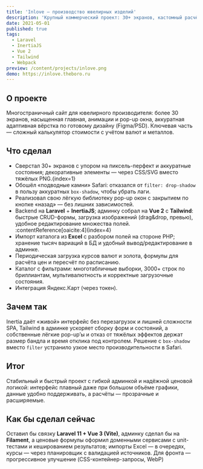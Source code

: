 ```yaml
---
title: 'Inlove — производство ювелирных изделий'
description: 'Крупный коммерческий проект: 30+ экранов, кастомный расчёт цен, собственная админка.'
date: 2021-05-01
published: true
tags:
  - Laravel
  - InertiaJS
  - Vue 2
  - Tailwind
  - Webpack
preview: /content/projects/inlove.png
demo: https://inlove.theboro.ru
---
```


## О проекте

Многостраничный сайт для ювелирного производителя: более 30 экранов, насыщенная главная, анимации и pop-up окна, аккуратная адаптивная вёрстка по готовому дизайну (Figma/PSD). Ключевая часть — сложный калькулятор стоимости с учётом валют и металлов.

## Что сделал

- Сверстал 30+ экранов с упором на пиксель-перфект и аккуратные состояния; декоративные элементы — через CSS/SVG вместо тяжёлых PNG.{index=1}
- Обошёл «подводные камни» Safari: отказался от `filter: drop-shadow` в пользу аккуратных `box-shadow`, чтобы убрать лаги.
- Реализовал свою лёгкую библиотеку pop-up окон с закрытием по кнопке «назад» — без лишних зависимостей.
- Backend на **Laravel** + **InertiaJS**; админку собрал на **Vue 2** с **Tailwind**: быстрые CRUD-формы, загрузка изображений (drag&drop, превью), удобное редактирование множества полей. :contentReference[oaicite:4]{index=4}
- Импорт каталога из **Excel** c разбором полей на стороне PHP; хранение тысяч вариаций в БД и удобный вывод/редактирование в админке.
- Периодическая загрузка курсов валют и золота, формулы для расчёта цен и пересчёт по расписанию.
- Каталог с фильтрами: многотабличные выборки, 3000+ строк по бриллиантам, мультивалютность и корректные загрузочные состояния.
- Интеграция Яндекс.Карт (через токен).

## Зачем так

Inertia даёт «живой» интерфейс без перезагрузок и лишней сложности SPA, Tailwind в админке ускоряет сборку форм и состояний, а собственные лёгкие pop-up’ы и отказ от тяжёлых эффектов держат размер бандла и время отклика под контролем. Решение с `box-shadow` вместо `filter` устранило узкое место производительности в Safari.

## Итог

Стабильный и быстрый проект с гибкой админкой и надёжной ценовой логикой: интерфейс плавный даже при большом объёме графики, данные удобно поддерживать, а расчёты — прозрачные и расширяемые.

## Как бы сделал сейчас

Оставил бы связку **Laravel 11 + Vue 3 (Vite)**, админку сделал бы на **Filament**, а ценовые формулы оформил доменными сервисами с unit-тестами и кешированием результатов; импорты Excel — в очередях, курсы — через планировщик с валидацией источников. Для фронта — прогрессивное улучшение (CSS-контейнер-запросы, WebP)
